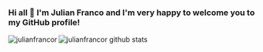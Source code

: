 ### Hi all 👋 I'm Julian Franco and I'm very happy to welcome you to my GitHub profile!

<p><img align="left" src="https://github-readme-stats.vercel.app/api/top-langs?username=julianfrancor&show_icons=true&theme=dracula&locale=en&layout=compact" alt="julianfrancor"/></p>

![julianfrancor github stats](https://github-readme-stats.vercel.app/api?username=julianfrancor&show_icons=true&theme=dracula)

<!--
**julianfrancor/julianfrancor** is a ✨ _special_ ✨ repository because its `README.md` (this file) appears on your GitHub profile.

Here are some ideas to get you started:

- 🔭 I’m currently working on ...
- 🌱 I’m currently learning ...
- 👯 I’m looking to collaborate on ...
- 🤔 I’m looking for help with ...
- 💬 Ask me about ...
- 📫 How to reach me: ...
- 😄 Pronouns: ...
- ⚡ Fun fact: ...
-->

